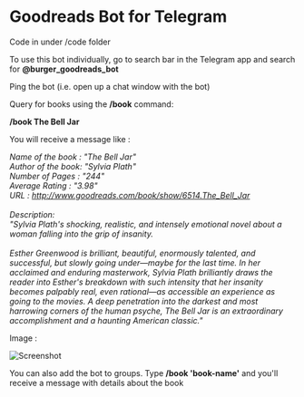 # Goodreads Bot for Telegram

Code in under /code folder

To use this bot individually, go to search bar in the Telegram app and search for **@burger_goodreads_bot**

Ping the bot (i.e. open up a chat window with the bot)

Query for books using the **/book** command:

**/book The Bell Jar**

You will receive a message like :

*Name of the book : "The Bell Jar"
<br/>Author of the book: "Sylvia Plath"
<br/>Number of Pages : "244"
<br/>Average Rating : "3.98"
<br/>URL : http://www.goodreads.com/book/show/6514.The_Bell_Jar*
<br/><br/>
*Description:<br/>
"Sylvia Plath's shocking, realistic, and intensely emotional novel about a woman falling into the grip of insanity. <br /><br />Esther Greenwood is brilliant, beautiful, enormously talented, and successful, but slowly going under—maybe for the last time. In her acclaimed and enduring masterwork, Sylvia Plath brilliantly draws the reader into Esther's breakdown with such intensity that her insanity becomes palpably real, even rational—as accessible an experience as going to the movies. A deep penetration into the darkest and most harrowing corners of the human psyche, <em>The Bell Jar</em> is an extraordinary accomplishment and a haunting American classic."*

Image : 

![Screenshot](http://imgur.com/XQGVEQG "Screenshot")

You can also add the bot to groups. Type **/book 'book-name'** and you'll receive a message with details about the book
